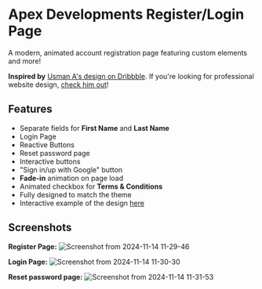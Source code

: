 # Apex Developments Register/Login Page

A modern, animated account registration page featuring custom elements and more!

**Inspired by** [Usman A's design on Dribbble](https://dribbble.com/shots/24552589-Login-Sign-up-Dark-Mode-UI-UX-Design). If you're looking for professional website design, [check him out](https://dribbble.com/shots/24552589-Login-Sign-up-Dark-Mode-UI-UX-Design)!

## Features
- Separate fields for **First Name** and **Last Name**
- Login Page
- Reactive Buttons
- Reset password page
- Interactive buttons
- "Sign in/up with Google" button
- **Fade-in** animation on page load
- Animated checkbox for **Terms & Conditions**
- Fully designed to match the theme
- Interactive example of the design [here](https://apex-developments.github.io/ad-loginpage/login.html)

## Screenshots

**Register Page:**
![Screenshot from 2024-11-14 11-29-46](https://github.com/user-attachments/assets/3e3b34a6-3b0a-4dc0-ad2d-f843d9ec95ca)

**Login Page:**
![Screenshot from 2024-11-14 11-30-30](https://github.com/user-attachments/assets/15d736f2-9df4-49bf-8a52-a1f8959089c0)

**Reset password page:**
![Screenshot from 2024-11-14 11-31-53](https://github.com/user-attachments/assets/2542c170-a541-4577-9846-c09190678663)
